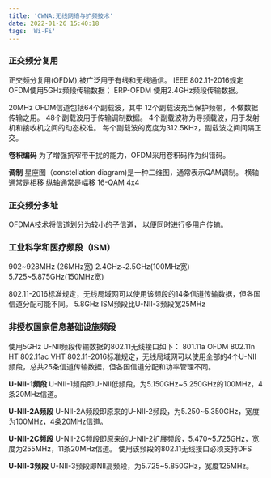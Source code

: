 ```yaml
---
title: 'CWNA:无线网络与扩频技术'
date: 2022-01-26 15:40:18
tags: 'Wi-Fi'
---
```


### 正交频分复用
正交频分复用(OFDM),被广泛用于有线和无线通信。
IEEE 802.11-2016规定 OFDM使用5GHz频段传输数据； ERP-OFDM 使用2.4GHz频段传输数据。

20MHz OFDM信道包括64个副载波，其中
12个副载波充当保护频带，不做数据传输之用。
48个副载波用于传输调制数据。
4个副载波称为导频载波，用于发射机和接收机之间的动态校准。
每个副载波的宽度为312.5KHz，副载波之间间隔正交。

**卷积编码**
为了增强抗窄带干扰的能力，OFDM采用卷积码作为纠错码。

**调制**
星座图（constellation diagram)是一种二维图，通常表示QAM调制。
横轴通常是相移
纵轴通常是幅移
16-QAM   4x4

### 正交频分多址
OFDMA技术将信道划分为较小的子信道， 以便同时进行多用户传输。

### 工业科学和医疗频段（ISM）
902~928MHz (26MHz宽)
2.4GHz~2.5GHz(100MHz宽)
5.725~5.875GHz(150MHz宽)

802.11-2016标准规定，无线局域网可以使用该频段的14条信道传输数据，但各国信道分配可能不同。
5.8GHz ISM频段比U-NII-3频段宽25MHz

### 非授权国家信息基础设施频段
使用5GHz U-NII频段传输数据的802.11无线接口如下：
801.11a OFDM
802.11n HT
802.11ac VHT
802.11-2016标准规定，无线局域网可以使用全部的4个U-NII频段，总共25条信道传输数据，但各国信道分配和功率管理不同。

**U-NII-1频段**
U-NII-1频段即U-NII低频段，为5.150GHz~5.250GHz的100MHz，4条20MHz信道。

**U-NII-2A频段**
U-NII-2A频段即原来的U-NII-2频段，为5.250~5.350GHz，宽度为100MHz，4条20MHz信道。

**U-NII-2C频段**
U-NII-2C频段即原来的U-NII-2扩展频段，5.470~5.725GHz，宽度为255MHz，11条20MHz信道。
使用该频段的802.11无线接口必须支持DFS 

**U-NII-3频段**
U-NII-3频段即NII高频段，为5.725~5.850GHz，宽度125MHz。


